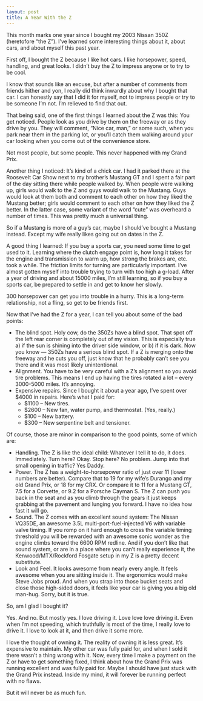 ```yaml
---
layout: post
title: A Year With the Z
---
```

This month marks one year since I bought my 2003 Nissan 350Z (heretofore “the Z”).  I’ve learned some interesting things about it, about cars, and about myself this past year.

First off, I bought the Z because I like hot cars.  I like horsepower, speed, handling, and great looks.  I didn’t buy the Z to impress anyone or to try to be cool.

I know that sounds like an excuse, but after a number of comments from friends hither and yon, I really did think inwardly about why I bought that car.  I can honestly say that I did it for myself, not to impress people or try to be someone I’m not.  I’m relieved to find that out.

That being said, one of the first things I learned about the Z was this:  You get noticed.  People look as you drive by them on the freeway or as they drive by you.  They will comment, “Nice car, man,” or some such, when you park near them in the parking lot, or you’ll catch them walking around your car looking when you come out of the convenience store.

Not most people, but some people.  This never happened with my Grand Prix.

Another thing I noticed:  It’s kind of a chick car.  I had it parked there at the Roosevelt Car Show next to my brother’s Mustang GT and I spent a fair part of the day sitting there while people walked by.  When people were walking up, girls would walk to the Z and guys would walk to the Mustang.  Guys would look at them both and comment to each other on how they liked the Mustang better; girls would comment to each other on how they liked the Z better.  In the latter case, some variant of the word “cute” was overheard a number of times.  This was pretty much a universal thing.

So if a Mustang is more of a guy’s car, maybe I should’ve bought a Mustang instead.  Except my wife really likes going out on dates in the Z.

A good thing I learned:  If you buy a sports car, you need some time to get used to it.  Learning where the clutch engage point is, how long it takes for the engine and transmission to warm up, how strong the brakes are, etc. took a while.  The friction limits for turning are particularly important.  I’ve almost gotten myself into trouble trying to turn with too high a g-load.  After a year of driving and about 15000 miles, I’m still learning, so if you buy a sports car, be prepared to settle in and get to know her slowly.

300 horsepower can get you into trouble in a hurry.  This is a long-term relationship, not a fling, so get to be friends first.

Now that I’ve had the Z for a year, I can tell you about some of the bad points:

* The blind spot.  Holy cow, do the 350Zs have a blind spot.  That spot off the left rear corner is completely out of my vision.  This is especially true a) if the sun is shining into the driver side window, or b) if it is dark.  Now you know — 350Zs have a serious blind spot.  If a Z is merging onto the freeway and he cuts you off, just know that he probably can’t see you there and it was most likely unintentional.
* Alignment.  You have to be very careful with a Z’s alignment so you avoid tire problems.  This means I end up having the tires rotated a lot – every 3000-5000 miles.  It’s annoying.
* Expensive repairs.  Since I bought it about a year ago, I’ve spent over $4000 in repairs.  Here’s what I paid for:
  * $1100 – New tires.
  * $2600 – New fan, water pump, and thermostat.  (Yes, really.)
  * $100 – New battery.
  * $300 – New serpentine belt and tensioner.

Of course, those are minor in comparison to the good points, some of which are:

* Handling.  The Z is like the ideal child:  Whatever I tell it to do, it does.  Immediately.  Turn here?  Okay.  Stop here?  No problem.  Jump into that small opening in traffic?  Yes Daddy.
* Power.  The Z has a weight-to-horsepower ratio of just over 11 (lower numbers are better).  Compare that to 19 for my wife’s Durango and my old Grand Prix, or 18 for my CRX.  Or compare it to 11 for a Mustang GT, 7.5 for a Corvette, or 9.2 for a Porsche Cayman S.  The Z can push you back in the seat and as you climb through the gears it just keeps grabbing at the pavement and lunging you forward.  I have no idea how fast it will go.
* Sound.  The Z comes with an excellent sound system:  The Nissan VQ35DE, an awesome 3.5L multi-port-fuel-injected V6 with variable valve timing.  If you romp on it hard enough to cross the variable timing threshold you will be rewarded with an awesome sonic wonder as the engine climbs toward the 6600 RPM redline.  And if you don’t like that sound system, or are in a place where you can’t really experience it, the Kenwood/MTX/Rockford Fosgate setup in my Z is a pretty decent substitute.
* Look and Feel.  It looks awesome from nearly every angle.  It feels awesome when you are sitting inside it.  The ergonomics would make Steve Jobs proud.  And when you strap into those bucket seats and close those high-sided doors, it feels like your car is giving you a big old man-hug.  Sorry, but it is true.

So, am I glad I bought it?

Yes.  And no.  But mostly yes.  I love driving it.  Love love love driving it.  Even when I’m not speeding, which truthfully is most of the time, I really love to drive it.  I love to look at it, and then drive it some more.

I love the thought of owning it.  The reality of owning it is less great.  It’s expensive to maintain.  My other car was fully paid for, and when I sold it there wasn’t a thing wrong with it.  Now, every time I make a payment on the Z or have to get something fixed, I think about how the Grand Prix was running excellent and was fully paid for.  Maybe I should have just stuck with the Grand Prix instead.  Inside my mind, it will forever be running perfect with no flaws.

But it will never be as much fun.